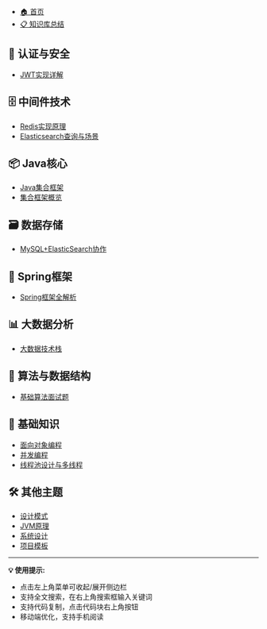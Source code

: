 <!-- _sidebar.md -->

* [🏠 首页](/)
* [📋 知识库总结](面试知识库总结.md)

## 🔐 认证与安全
* [JWT实现详解](authentication/jwt-implementation.md)

## 🗄️ 中间件技术
* [Redis实现原理](middleware/redis-implementation.md)
* [Elasticsearch查询与场景](middleware/elasticsearch-queries-and-scenarios.md)

## 📦 Java核心
* [Java集合框架](collections/java-collections-detailed.md)
* [集合框架概览](collections/README.md)

## 🗃️ 数据存储
* [MySQL+ElasticSearch协作](database/mysql-elasticsearch-integration.md)

## 🌸 Spring框架
* [Spring框架全解析](spring/spring-framework-comprehensive.md)

## 📊 大数据分析
* [大数据技术栈](big-data/big-data-analysis-comprehensive.md)

## 🧮 算法与数据结构
* [基础算法面试题](algorithms/basic-algorithms.md)

## 🎯 基础知识
* [面向对象编程](oop/README.md)
* [并发编程](concurrency/README.md)
* [线程池设计与多线程](concurrency/thread-pool-design-and-multithreading.md)

## 🛠️ 其他主题
* [设计模式](design-patterns/)
* [JVM原理](jvm/)
* [系统设计](system-design/)
* [项目模板](templates/)

---

**💡 使用提示:**
- 点击左上角菜单可收起/展开侧边栏
- 支持全文搜索，在右上角搜索框输入关键词
- 支持代码复制，点击代码块右上角按钮
- 移动端优化，支持手机阅读